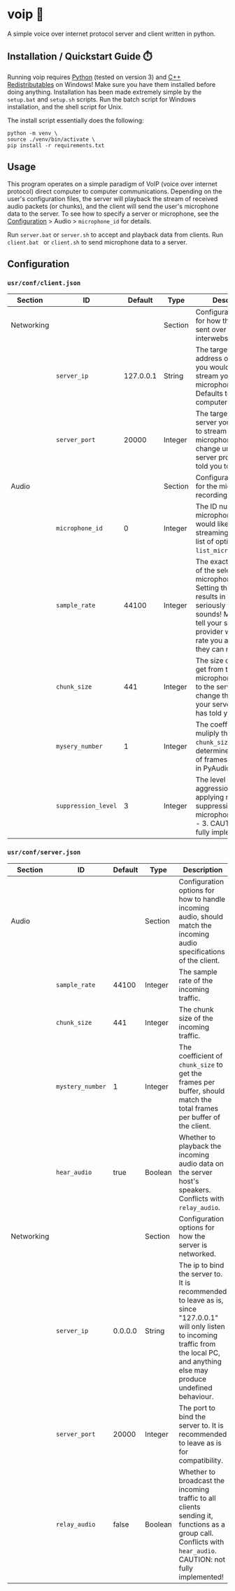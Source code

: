 # voip 📢
A simple voice over internet protocol server and client written in python.

## Installation / Quickstart Guide ⏱️
Running voip requires [Python](<https://github.com/McSnurtle/voip.git>) (tested on version 3) and [C++ Redistributables](<https://learn.microsoft.com/en-us/cpp/windows/latest-supported-vc-redist?view=msvc-170>) on Windows! Make sure you have them installed before doing anything.
Installation has been made extremely simple by the `setup.bat` and `setup.sh` scripts. Run the batch script for Windows installation, and the shell script for Unix.

The install script essentially does the following:
```shell
python -m venv \
source ./venv/bin/activate \
pip install -r requirements.txt
```

## Usage
This program operates on a simple paradigm of VoIP (voice over internet protocol) direct computer to computer communications. Depending on the user's configuration files, the server will playback the stream of received audio packets (or chunks), and the client will send the user's microphone data to the server. To see how to specify a server or microphone, see the [Configuration](<https://github.com/McSnurtle/voip/.git>) > Audio > `microphone_id` for details.

Run `server.bat` or `server.sh` to accept and playback data from clients.
Run `client.bat ` or `client.sh` to send microphone data to a server.

## Configuration
### `usr/conf/client.json`
| Section | ID | Default | Type | Description |
|---------|----|---------|------|-------------|
| Networking | | | Section | Configuration options for how things are sent over the interwebs. |
| | `server_ip` | 127.0.0.1 | String | The target IPv4 address of the server you would like to stream your microphone to. Defaults to your own computer. |
| | `server_port` | 20000 | Integer | The target port of the server you would like to stream your microphone to. Do not change unless your server provider has told you to. |
| Audio | | | Section | Configuration options for the microphone recording setup. |
| | `microphone_id` | 0 | Integer | The ID number of the microphone you would like to use for streaming. To see a list of options, run `list_microphones.bat`. |
| | `sample_rate` | 44100 | Integer | The exact sample rate of the selected microphone. Careful! Setting this wrong results in some seriously funky sounds! Make sure to tell your server provider what sample rate you are using so they can match it. |
| | `chunk_size` | 441 | Integer | The size of chunks to get from the microphone and send to the server. Do not change this unless your server provider has told you to. |
| | `mysery_number` | 1 | Integer | The coefficient to muliply the `chunk_size` with to determine the number of frames per buffer in PyAudio. |
| | `suppression_level` | 3 | Integer | The level of aggression when applying noise suppression to the microphone. Range: 1 - 3. CAUTION: not fully implemented. |

### `usr/conf/server.json`
| Section | ID | Default | Type | Description |
|---------|----|---------|------|-------------|
| Audio | | | Section | Configuration options for how to handle incoming audio, should match the incoming audio specifications of the client. |
| | `sample_rate` | 44100 | Integer | The sample rate of the incoming traffic. |
| | `chunk_size` | 441 | Integer | The chunk size of the incoming traffic. |
| | `mystery_number` | 1 | Integer | The coefficient of `chunk_size` to get the frames per buffer, should match the total frames per buffer of the client. |
| | `hear_audio` | true | Boolean | Whether to playback the incoming audio data on the server host's speakers. Conflicts with `relay_audio`. |
| Networking | | | Section | Configuration options for how the server is networked. |
| | `server_ip` | 0.0.0.0 | String | The ip to bind the server to. It is recommended to leave as is, since "127.0.0.1" will only listen to incoming traffic from the local PC, and anything else may produce undefined behaviour. |
| | `server_port` | 20000 | Integer | The port to bind the server to. It is recommended to leave as is for compatibility. |
| | `relay_audio` | false | Boolean | Whether to broadcast the incoming traffic to all clients sending it, functions as a group call. Conflicts with `hear_audio`. CAUTION: not fully implemented! |
